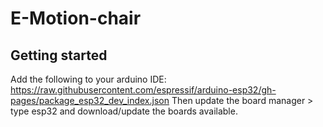 # E-Motion-chair

## Getting started

Add the following to your arduino IDE: https://raw.githubusercontent.com/espressif/arduino-esp32/gh-pages/package_esp32_dev_index.json
Then update the board manager > type esp32 and download/update the boards available.